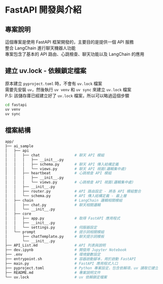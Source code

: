 # FastAPI 開發與介紹

## 專案說明
這個專案是使用 FastAPI 框架開發的，主要目的是提供一個 API 服務  
整合 LangChain 進行聊天機器人功能  
專案包含了基本的 API 路由、心跳檢查、聊天功能以及 LangChain 的應用  

## 建立 uv.lock - 依賴鎖定檔案
原本建立 `pyproject.toml` 時，不會有 `uv.lock` 檔案  
需要先安裝 `uv`，然後執行 `uv venv` 和 `uv sync` 來建立 `uv.lock` 檔案  
P.S: 該儲存庫已經建立好了 `uv.lock` 檔案，所以可以略過這個步驟  
```bash
cd fastapi
uv venv
uv sync
```

## 檔案結構
```bash
app/
├── ai_sample
│   ├── api
│   │   ├── chat                # 聊天 API 模組
│   │   │   ├── __init__.py      
│   │   │   ├── schema.py       # 聊天 API 傳入結構定義
│   │   │   └── views.py        # 聊天 API 視圖(邏輯集中處)
│   │   ├── heartbeat           # 心跳檢查 API 模組
│   │   │   ├── __init__.py
│   │   │   └── views.py        # 心跳檢查 API 視圖(邏輯集中處)
│   │   ├── __init__.py
│   │   ├── router.py           # API 路由設定 - 將各 API 模組整合
│   │   └── schema.py           # API 傳入結構定義 - 最上層
│   ├── chain                   # LangChain 邏輯相關模組
│   │   ├── chat.py             # 聊天相關邏輯
│   │   └── __init__.py
│   ├── core
│   │   ├── app.py              # 取得 FastAPI 應用程式
│   │   ├── __init__.py
│   │   └── settings.py         # 伺服器設定
│   └── prompt                  # 提示詞相關模組
│       ├── chatTemplate.py     # 聊天提示詞模板
│       └── __init__.py 
├── API_List.md                 # API 列表與說明
├── dev.ipynb                   # 開發用 Jupyter Notebook
├── .env                        # 環境變數設定
├── entrypoint.sh               # 容器啟動腳本，用於啟動 FastAPI
├── main.py                     # FastAPI 應用程式入口
├── pyproject.toml              # Python 專案設定，包含依賴項，uv 讀取它建立 uv.lock
├── README.md                   # 專案說明文件
└── uv.lock                     # uv 依賴鎖定檔案
```